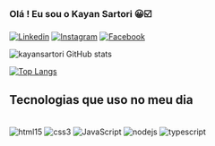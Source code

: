 ### Olá ! Eu sou o Kayan Sartori 😀☑️

[![Linkedin](https://img.shields.io/badge/LinkedIn-0077B5?style=for-the-badge&logo=linkedin&logoColor=white)](https://www.linkedin.com/in/kayan-colla%C3%A7o-sartori-ferreira-da-silva-a8840822b/)
[![Instagram](https://img.shields.io/badge/Instagram-E4405F?style=for-the-badge&logo=instagram&logoColor=white)](https://www.instagram.com/kayansartori/)
[![Facebook](https://img.shields.io/badge/Facebook-1877F2?style=for-the-badge&logo=facebook&logoColor=white)](https://www.facebook.com/KayanSartori/)

![kayansartori GitHub stats](https://github-readme-stats.vercel.app/api?username=kayansartori&show_icons=true&theme=merko)

[![Top Langs](https://github-readme-stats.vercel.app/api/top-langs/?username=kayansartori&layout=pie)](https://github.com/anuraghazra/github-readme-stats)

## Tecnologias que uso no meu dia

<div style="display: inline_block"><br/>

<img align="center" alt="html15" src="https://img.shields.io/badge/HTML5-E34F26?style=for-the-badge&logo=html5&logoColor=whitehttps://img.shields.io/badge/HTML5-E34F26?style=for-the-badge&logo=html5&logoColor=white" /> 
<img align="center" alt="css3" src="https://img.shields.io/badge/CSS3-1572B6?style=for-the-badge&logo=css3&logoColor=white" />
<img align="center" alt="JavaScript" src=https://img.shields.io/badge/JavaScript-323330?style=for-the-badge&logo=javascript&logoColor=F7DF1E />
<img align="center" alt="nodejs" src=https://img.shields.io/badge/Node.js-43853D?style=for-the-badge&logo=node.js&logoColor=white />
<img align="center" alt="typescript" src=https://img.shields.io/badge/TypeScript-007ACC?style=for-the-badge&logo=typescript&logoColor=white />
</div>
